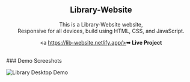 <div align="center">
  <h2 align="center">Library-Website</h2>

  This is a Library-Website website, <br />Responsive for all devices, build using HTML, CSS, and JavaScript.

  <a https://lib-website.netlify.app/><strong>➥ Live Project</strong></a>
</div>
<br />
### Demo Screeshots

![Library Desktop Demo](./preview.png "Desktop Demo")
